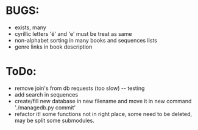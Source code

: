 # BUGS:

  * exists, many
  * cyrillic letters 'ё' and 'е' must be treat as same
  * non-alphabet sorting in many books and sequences lists
  * genre links in book description

# ToDo:

  * remove join's from db requests (too slow) -- testing
  * add search in sequences
  * create/fill new database in new filename and move it in new command './managedb.py commit'
  * refactor it! some functions not in right place, some need to be deleted, may be split some submodules.
